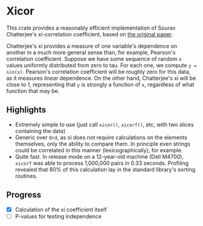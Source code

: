 # Xicor

This crate provides a reasonably efficient implementation of Sourav
Chatterjee's xi-correlation coefficient, based on
[the original paper](https://arxiv.org/pdf/1909.10140).

Chatterjee's xi provides a measure of one variable's dependence on another
in a much more general sense than, for example, Pearson's correlation
coefficient. Suppose we have some sequence of random `x` values uniformly
distributed from zero to tau. For each one, we compute `y = sin(x)`.
Pearson's correlation coefficient will be roughly zero for this data, as it
measures _linear_ dependence. On the other hand, Chatterjee's xi will be
close to 1, representing that `y` is strongly a function of `x`, regardless
of what function that may be.

## Highlights

- Extremely simple to use (just call `xicor()`, `xicorf()`, etc, with
  two slices containing the data)
- Generic over `Ord`, as xi does not require calculations on the elements
  themselves, only the ability to compare them. In principle even strings
  could be correlated in this manner (lexicographically), for example.
- Quite fast. In release mode on a 12-year-old machine (Dell M4700),
  `xicorf` was able to process 1,000,000 pairs in 0.33 seconds. Profiling
  revealed that 80% of this calculation lay in the standard library's
  sorting routines.

## Progress

- [x] Calculation of the xi coefficient itself
- [ ] P-values for testing independence
